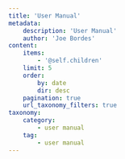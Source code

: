 ```yaml
---
title: 'User Manual'
metadata:
    description: 'User Manual'
    author: 'Joe Bordes'
content:
    items:
        - '@self.children'
    limit: 5
    order:
        by: date
        dir: desc
    pagination: true
    url_taxonomy_filters: true
taxonomy:
    category:
        - user manual
    tag:
        - user manual
---
```


